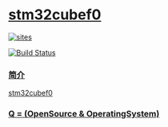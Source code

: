 ﻿# [stm32cubef0](https://github.com/OS-Q/stm32cubef0)

[![sites](http://182.61.61.133/link/resources/OSQ.png)](http://www.OS-Q.com)

[![Build Status](https://github.com/OS-Q/stm32cubef0/workflows/stm32cubef0/badge.svg)](https://github.com/OS-Q/stm32cubef0/actions)

### [简介](https://github.com/OS-Q/stm32cubef0/wiki)

[stm32cubef0](https://github.com/OS-Q/stm32cubef0)

### [Q = (OpenSource & OperatingSystem) ](http://www.OS-Q.com)
